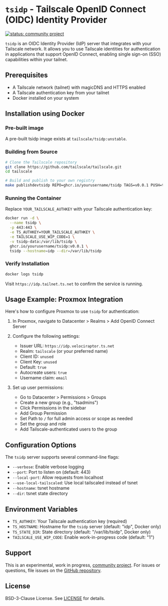 # `tsidp` - Tailscale OpenID Connect (OIDC) Identity Provider

[![status: community project](https://img.shields.io/badge/status-community_project-blue)](https://tailscale.com/kb/1531/community-projects)

`tsidp` is an OIDC Identity Provider (IdP) server that integrates with your Tailscale network. It allows you to use Tailscale identities for authentication in applications that support OpenID Connect, enabling single sign-on (SSO) capabilities within your tailnet.

## Prerequisites

- A Tailscale network (tailnet) with magicDNS and HTTPS enabled
- A Tailscale authentication key from your tailnet
- Docker installed on your system

## Installation using Docker

### Pre-built image

A pre-built tsidp image exists at `tailscale/tsidp:unstable`.

### Building from Source

```bash
# Clone the Tailscale repository
git clone https://github.com/tailscale/tailscale.git
cd tailscale

# Build and publish to your own registry
make publishdevtsidp REPO=ghcr.io/yourusername/tsidp TAGS=v0.0.1 PUSH=true
```

### Running the Container

Replace `YOUR_TAILSCALE_AUTHKEY` with your Tailscale authentication key:

```bash
docker run -d \
  --name tsidp \
  -p 443:443 \
  -e TS_AUTHKEY=YOUR_TAILSCALE_AUTHKEY \
  -e TAILSCALE_USE_WIP_CODE=1 \
  -v tsidp-data:/var/lib/tsidp \
  ghcr.io/yourusername/tsidp:v0.0.1 \
  tsidp --hostname=idp --dir=/var/lib/tsidp
```

### Verify Installation
```bash
docker logs tsidp
```

Visit `https://idp.tailnet.ts.net` to confirm the service is running.

## Usage Example: Proxmox Integration

Here's how to configure Proxmox to use `tsidp` for authentication:

1. In Proxmox, navigate to Datacenter > Realms > Add OpenID Connect Server

2. Configure the following settings:
   - Issuer URL: `https://idp.velociraptor.ts.net`
   - Realm: `tailscale` (or your preferred name)
   - Client ID: `unused`
   - Client Key: `unused`
   - Default: `true`
   - Autocreate users: `true`
   - Username claim: `email`

3. Set up user permissions:
   - Go to Datacenter > Permissions > Groups
   - Create a new group (e.g., "tsadmins")
   - Click Permissions in the sidebar
   - Add Group Permission
   - Set Path to `/` for full admin access or scope as needed
   - Set the group and role
   - Add Tailscale-authenticated users to the group

## Configuration Options

The `tsidp` server supports several command-line flags:

- `--verbose`: Enable verbose logging
- `--port`: Port to listen on (default: 443)
- `--local-port`: Allow requests from localhost
- `--use-local-tailscaled`: Use local tailscaled instead of tsnet
- `--hostname`: tsnet hostname
- `--dir`: tsnet state directory

## Environment Variables

- `TS_AUTHKEY`: Your Tailscale authentication key (required)
- `TS_HOSTNAME`: Hostname for the `tsidp` server (default: "idp", Docker only)
- `TS_STATE_DIR`: State directory (default: "/var/lib/tsidp", Docker only)
- `TAILSCALE_USE_WIP_CODE`: Enable work-in-progress code (default: "1")

## Support

This is an experimental, work in progress, [community project](https://tailscale.com/kb/1531/community-projects). For issues or questions, file issues on the [GitHub repository](https://github.com/tailscale/tailscale).

## License

BSD-3-Clause License. See [LICENSE](../../LICENSE) for details.
